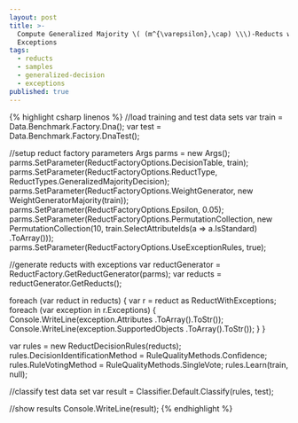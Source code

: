 ```yaml
---
layout: post
title: >-
  Compute Generalized Majority \( (m^{\varepsilon},\cap) \\\)-Reducts with
  Exceptions
tags:
  - reducts
  - samples
  - generalized-decision
  - exceptions
published: true
---
```


{% highlight csharp linenos %}
//load training and test data sets
var train = Data.Benchmark.Factory.Dna();
var test = Data.Benchmark.Factory.DnaTest();

//setup reduct factory parameters
Args parms = new Args();
parms.SetParameter(ReductFactoryOptions.DecisionTable, train);
parms.SetParameter(ReductFactoryOptions.ReductType,
	ReductTypes.GeneralizedMajorityDecision);
parms.SetParameter(ReductFactoryOptions.WeightGenerator,
	new WeightGeneratorMajority(train));
parms.SetParameter(ReductFactoryOptions.Epsilon, 0.05);
parms.SetParameter(ReductFactoryOptions.PermutationCollection,
	new PermutationCollection(10,
		train.SelectAttributeIds(a => a.IsStandard)
			.ToArray()));
parms.SetParameter(ReductFactoryOptions.UseExceptionRules, true);

//generate reducts with exceptions
var reductGenerator = ReductFactory.GetReductGenerator(parms);
var reducts = reductGenerator.GetReducts();

foreach (var reduct in reducts) {
	var r = reduct as ReductWithExceptions;
	foreach (var exception in r.Exceptions) {
		Console.WriteLine(exception.Attributes
			.ToArray().ToStr());
		Console.WriteLine(exception.SupportedObjects
			.ToArray().ToStr());
	}
}

var rules = new ReductDecisionRules(reducts);
rules.DecisionIdentificationMethod
	= RuleQualityMethods.Confidence;
rules.RuleVotingMethod = RuleQualityMethods.SingleVote;
rules.Learn(train, null);

//classify test data set
var result = Classifier.Default.Classify(rules, test);

//show results
Console.WriteLine(result);
{% endhighlight %}
